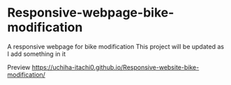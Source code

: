 # Responsive-webpage-bike-modification
A responsive webpage for bike modification
This project will be updated as I add something in it

Preview https://uchiha-itachi0.github.io/Responsive-website-bike-modification/
